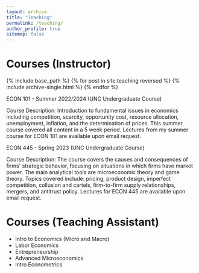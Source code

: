 ```yaml
---
layout: archive
title: "Teaching"
permalink: /teaching/
author_profile: true
sitemap: false
---
```


Courses (Instructor)
======
  {% include base_path %}
{% for post in site.teaching reversed %}
  {% include archive-single.html %}
{% endfor %}

ECON 101 - Summer 2022/2024 (UNC Undergraduate Course)

Course Description: Introduction to fundamental issues in economics including competition, scarcity, opportunity cost, resource allocation, unemployment, inflation, and the determination of prices. This summer course covered all content in a 5 week period. Lectures from my summer course for ECON 101 are available upon email request.

ECON 445 - Spring 2023 (UNC Undergraduate Course)

Course Description: The course covers the causes and consequences of firms' strategic behavior, focusing on situations in which firms have market power. The main analytical tools are microeconomic theory and game theory. Topics covered include: pricing, product design, imperfect competition, collusion and cartels, firm-to-firm supply relationships, mergers, and antitrust policy. Lectures for ECON 445 are available upon email request. 

Courses (Teaching Assistant)
======

* Intro to Economics (Micro and Macro)
* Labor Economics
* Entrepreneurship
* Advanced Microeconomics
* Intro Econometrics

